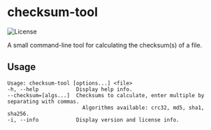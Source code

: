 # checksum-tool

![License](https://img.shields.io/github/license/16BitWonder/checksum-tool)

A small command-line tool for calculating the checksum(s) of a file.

## Usage
```
Usage: checksum-tool [options...] <file>
-h, --help            Display help info.
--checksum=[algs...]  Checksums to calculate, enter multiple by separating with commas.
                        Algorithms available: crc32, md5, sha1, sha256.
-i, --info            Display version and license info.
```
